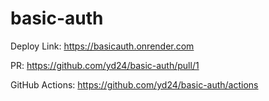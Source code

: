 # basic-auth

Deploy Link: https://basicauth.onrender.com

PR: https://github.com/yd24/basic-auth/pull/1

GitHub Actions: https://github.com/yd24/basic-auth/actions